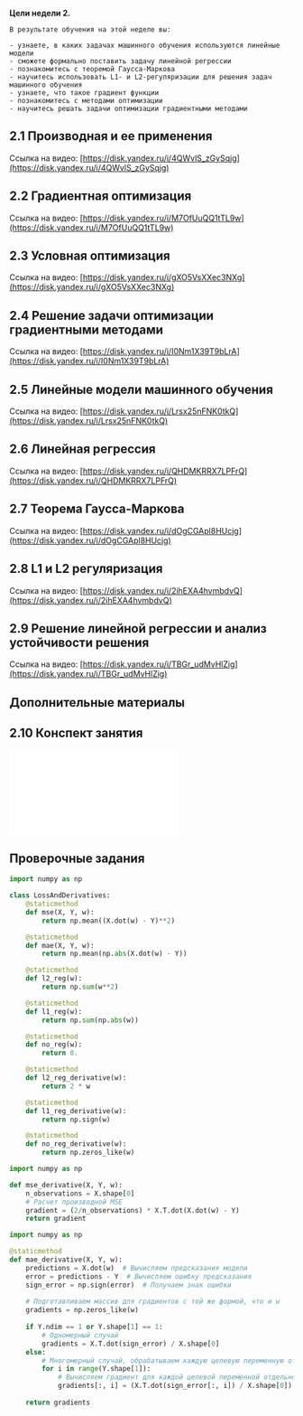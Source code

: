 **Цели недели 2.**
    
    В результате обучения на этой неделе вы: 
    
    - узнаете, в каких задачах машинного обучения используются линейные модели
    - сможете формально поставить задачу линейной регрессии
    - познакомитесь с теоремой Гаусса-Маркова
    - научитесь использовать L1- и L2-регуляризации для решения задач машинного обучения
    - узнаете, что такое градиент функции
    - познакомитесь с методами оптимизации
    - научитесь решать задачи оптимизации градиентными методами
    
##  2.1 Производная и ее применения
    
Ссылка на видео: [https://disk.yandex.ru/i/4QWvlS_zGySqjg](https://disk.yandex.ru/i/4QWvlS_zGySqjg)  
    
##  2.2 Градиентная оптимизация    
Ссылка на видео: [https://disk.yandex.ru/i/M7OfUuQQ1tTL9w](https://disk.yandex.ru/i/M7OfUuQQ1tTL9w)  
    
##  2.3 Условная оптимизация

Ссылка на видео: [https://disk.yandex.ru/i/gXO5VsXXec3NXg](https://disk.yandex.ru/i/gXO5VsXXec3NXg)  
    
##  2.4 Решение задачи оптимизации градиентными методами

Ссылка на видео: [https://disk.yandex.ru/i/I0Nm1X39T9bLrA](https://disk.yandex.ru/i/I0Nm1X39T9bLrA)  
    
##  2.5 Линейные модели машинного обучения

Ссылка на видео: [https://disk.yandex.ru/i/Lrsx25nFNK0tkQ](https://disk.yandex.ru/i/Lrsx25nFNK0tkQ)  
    
##  2.6 Линейная регрессия

Ссылка на видео: [https://disk.yandex.ru/i/QHDMKRRX7LPFrQ](https://disk.yandex.ru/i/QHDMKRRX7LPFrQ)  
    
##  2.7 Теорема Гаусса-Маркова

Ссылка на видео: [https://disk.yandex.ru/i/dOgCGApl8HUcjg](https://disk.yandex.ru/i/dOgCGApl8HUcjg)  
    
##  2.8 L1 и L2 регуляризация

Ссылка на видео: [https://disk.yandex.ru/i/2ihEXA4hvmbdvQ](https://disk.yandex.ru/i/2ihEXA4hvmbdvQ)  
    
##  2.9 Решение линейной регрессии и анализ устойчивости решения

Ссылка на видео: [https://disk.yandex.ru/i/TBGr_udMvHlZig](https://disk.yandex.ru/i/TBGr_udMvHlZig)  
    
## **Дополнительные материалы**
    
##  2.10 Конспект занятия

![](./assets/2.9.Конспект%20(Модуль%204%20Неделя%202).pdf)
    
## **Проверочные задания**

```python
import numpy as np

class LossAndDerivatives:
    @staticmethod
    def mse(X, Y, w):
        return np.mean((X.dot(w) - Y)**2)

    @staticmethod
    def mae(X, Y, w):
        return np.mean(np.abs(X.dot(w) - Y))

    @staticmethod
    def l2_reg(w):
        return np.sum(w**2)

    @staticmethod
    def l1_reg(w):
        return np.sum(np.abs(w))

    @staticmethod
    def no_reg(w):
        return 0.

    @staticmethod
    def l2_reg_derivative(w):
        return 2 * w

    @staticmethod
    def l1_reg_derivative(w):
        return np.sign(w)

    @staticmethod
    def no_reg_derivative(w):
        return np.zeros_like(w)
```

```python
import numpy as np

def mse_derivative(X, Y, w):
    n_observations = X.shape[0]
    # Расчет производной MSE
    gradient = (2/n_observations) * X.T.dot(X.dot(w) - Y)
    return gradient

```

```python
import numpy as np

@staticmethod
def mae_derivative(X, Y, w):
    predictions = X.dot(w)  # Вычисляем предсказания модели
    error = predictions - Y  # Вычисляем ошибку предсказания
    sign_error = np.sign(error)  # Получаем знак ошибки
    
    # Подготавливаем массив для градиентов с той же формой, что и w
    gradients = np.zeros_like(w)
    
    if Y.ndim == 1 or Y.shape[1] == 1:
        # Одномерный случай
        gradients = X.T.dot(sign_error) / X.shape[0]
    else:
        # Многомерный случай, обрабатываем каждую целевую переменную отдельно
        for i in range(Y.shape[1]):
            # Вычисляем градиент для каждой целевой переменной отдельно
            gradients[:, i] = (X.T.dot(sign_error[:, i]) / X.shape[0]).flatten()
    
    return gradients

```
